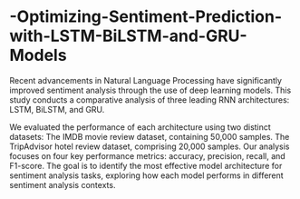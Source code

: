 # -Optimizing-Sentiment-Prediction-with-LSTM-BiLSTM-and-GRU-Models
Recent advancements in Natural Language Processing have significantly improved sentiment analysis through the use of deep learning models. This study conducts a comparative analysis of three leading RNN architectures: LSTM, BiLSTM, and GRU.

We evaluated the performance of each architecture using two distinct datasets:
The IMDB movie review dataset, containing 50,000 samples. The TripAdvisor hotel review dataset, comprising 20,000 samples. Our analysis focuses on four key performance metrics: accuracy, precision, recall, and F1-score. The goal is to identify the most effective model architecture for sentiment analysis tasks, exploring how each model performs in different sentiment analysis contexts.
